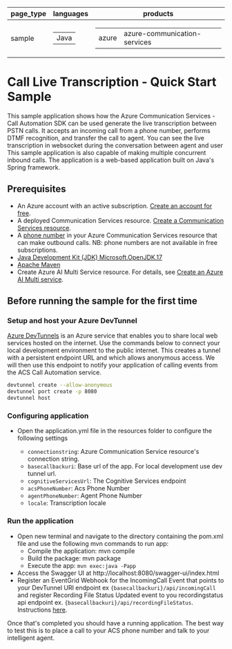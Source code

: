 |page_type| languages                             |products
|---|---------------------------------------|---|
|sample| <table><tr><td>Java</tr></td></table> |<table><tr><td>azure</td><td>azure-communication-services</td></tr></table>|

# Call Live Transcription - Quick Start Sample

This sample application shows how the Azure Communication Services  - Call Automation SDK can be used generate the live transcription between PSTN calls. 
It accepts an incoming call from a phone number, performs DTMF recognition, and transfer the call to agent. You can see the live transcription in websocket during the conversation between agent and user
This sample application is also capable of making multiple concurrent inbound calls. The application is a web-based application built on Java's Spring framework.


## Prerequisites

- An Azure account with an active subscription. [Create an account for free](https://azure.microsoft.com/free/?WT.mc_id=A261C142F). 
- A deployed Communication Services resource. [Create a Communication Services resource](https://docs.microsoft.com/azure/communication-services/quickstarts/create-communication-resource).
- A [phone number](https://learn.microsoft.com/en-us/azure/communication-services/quickstarts/telephony/get-phone-number) in your Azure Communication Services resource that can make outbound calls. NB: phone numbers are not available in free subscriptions.
- [Java Development Kit (JDK) Microsoft.OpenJDK.17](https://learn.microsoft.com/en-us/java/openjdk/download)
- [Apache Maven](https://maven.apache.org/download.cgi)
- Create Azure AI Multi Service resource. For details, see [Create an Azure AI Multi service](https://learn.microsoft.com/en-us/azure/cognitive-services/cognitive-services-apis-create-account).

## Before running the sample for the first time

### Setup and host your Azure DevTunnel

[Azure DevTunnels](https://learn.microsoft.com/en-us/azure/developer/dev-tunnels/get-started?tabs=windows) is an Azure service that enables you to share local web services hosted on the internet. Use the commands below to connect your local development environment to the public internet. This creates a tunnel with a persistent endpoint URL and which allows anonymous access. We will then use this endpoint to notify your application of calling events from the ACS Call Automation service.

```bash
devtunnel create --allow-anonymous
devtunnel port create -p 8080
devtunnel host
```

### Configuring application

- Open the application.yml file in the resources folder to configure the following settings

    - `connectionstring`: Azure Communication Service resource's connection string.
    - `basecallbackuri`: Base url of the app. For local development use dev tunnel url.
    - `cognitiveServicesUrl`: The Cognitive Services endpoint
    - `acsPhoneNumber`: Acs Phone Number
    - `agentPhoneNumber`: Agent Phone Number
    - `locale`: Transcription locale

### Run the application

- Open new terminal and navigate to the directory containing the pom.xml file and use the following mvn commands to run app:
    - Compile the application: mvn compile
    - Build the package: mvn package
    - Execute the app: `mvn exec:java -Papp`
- Access the Swagger UI at http://localhost:8080/swagger-ui/index.html
- Register an EventGrid Webhook for the IncomingCall Event that points to your DevTunnel URI endpoint ex `{basecallbackuri}/api/incomingCall` and register Recording File Status Updated event to you recordingstatus api endpoint ex. `{basecallbackuri}/api/recordingFileStatus`. Instructions [here](https://learn.microsoft.com/en-us/azure/communication-services/concepts/call-automation/incoming-call-notification).

Once that's completed you should have a running application. The best way to test this is to place a call to your ACS phone number and talk to your intelligent agent.